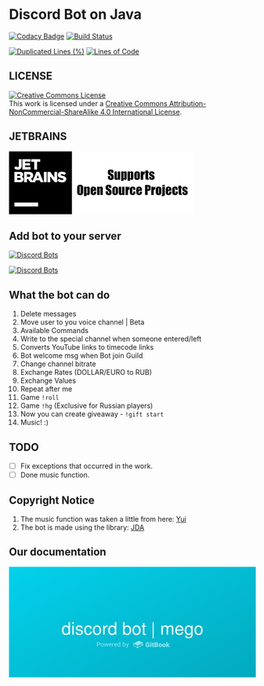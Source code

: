 # Discord Bot on Java
[![Codacy Badge](https://api.codacy.com/project/badge/Grade/9f94ff9475fe449c82fca1262610496f)](https://app.codacy.com/gh/megoRU/DiscordBot?utm_source=github.com&utm_medium=referral&utm_content=megoRU/DiscordBot&utm_campaign=Badge_Grade)
[![Build Status](https://travis-ci.com/megoRU/DiscordBot.svg?branch=master)](https://travis-ci.com/megoRU/DiscordBot)

[![Duplicated Lines (%)](https://sonarcloud.io/api/project_badges/measure?project=megoRU_DiscordBot&metric=duplicated_lines_density)](https://sonarcloud.io/dashboard?id=megoRU_DiscordBot)     [![Lines of Code](https://sonarcloud.io/api/project_badges/measure?project=megoRU_DiscordBot&metric=ncloc)](https://sonarcloud.io/dashboard?id=megoRU_DiscordBot)

## LICENSE

<a rel="license" href="http://creativecommons.org/licenses/by-nc-sa/4.0/"><img alt="Creative Commons License" style="border-width:0" src="https://i.creativecommons.org/l/by-nc-sa/4.0/88x31.png" /></a><br />This work is licensed under a <a rel="license" href="http://creativecommons.org/licenses/by-nc-sa/4.0/">Creative Commons Attribution-NonCommercial-ShareAlike 4.0 International License</a>.

## JETBRAINS
[<img src="https://github.com/megoRU/DiscordBot/blob/master/images/jetbrains.png?raw=true">](https://www.jetbrains.com/?from=DiscordBot)

## Add bot to your server
[![Discord Bots](https://top.gg/api/widget/servers/754093698681274369.svg)](https://top.gg/bot/754093698681274369)

[![Discord Bots](https://top.gg/api/widget/754093698681274369.svg)](https://top.gg/bot/754093698681274369)

## What the bot can do

1.  Delete messages
2.  Move user to you voice channel | Beta
3.  Available Commands
4.  Write to the special channel when someone entered/left
5.  Converts YouTube links to timecode links
6.  Bot welcome msg when Bot join Guild
7.  Change channel bitrate
8.  Exchange Rates (DOLLAR/EURO to RUB)
9.  Exchange Values
10. Repeat after me
11. Game `!roll`
12. Game `!hg` (Exclusive for Russian players)
13. Now you can create giveaway - `!gift start`
14. Music! :)

## TODO

-   [ ]   Fix exceptions that occurred in the work.
-   [ ]   Done music function.

## Copyright Notice

1.  The music function was taken a little from here: [Yui](https://github.com/DV8FromTheWorld/Yui)
2.  The bot is made using the library: [JDA](https://github.com/DV8FromTheWorld/JDA)

## Our documentation

[![gitbook](https://github.com/megoRU/DiscordBot/blob/master/images/gitbook.jpg?raw=true)](https://discord.megoru.ru)